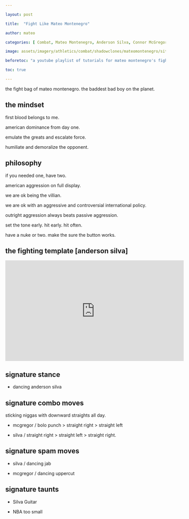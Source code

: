 ```yaml
---

layout: post

title:  "Fight Like Mateo Montenegro"

author: mateo

categories: [ Combat, Mateo Montenegro, Anderson Silva, Connor McGregor ]

image: assets/imagery/athletics/combat/shadowclones/mateomontenegro/sitting.jpg

beforetoc: "a youtube playlist of tutorials for mateo montenegro's fight style"

toc: true

---
```


the fight bag of mateo montenegro. the baddest bad boy on the planet.

## the mindset

first blood belongs to me.

american dominance from day one.

emulate the greats and escalate force.

humiliate and demoralize the opponent.

## philosophy

if you needed one, have two.

american aggression on full display.

we are ok being the villian. 

we are ok with an aggressive and controversial international policy.

outright aggression always beats passive aggression.

set the tone early. hit early. hit often.

have a nuke or two. make the sure the button works.

## the fighting template [anderson silva]

<iframe width="560" height="315" src="https://www.youtube.com/embed/dX2XVu3Rq10?si=tIdnYvBroSj_d9Cq&amp;start=27" title="YouTube video player" frameborder="0" allow="accelerometer; autoplay; clipboard-write; encrypted-media; gyroscope; picture-in-picture; web-share" referrerpolicy="strict-origin-when-cross-origin" allowfullscreen></iframe>

## signature stance

* dancing anderson silva

## signature combo moves

sticking niggas with downward straights all day.

* mcgregor / bolo punch > straight right > straight left

* silva / straight right > straight left > straight right.

## signature spam moves

* silva / dancing jab

* mcgregor / dancing uppercut

## signature taunts

* Silva Guitar

* NBA too small
